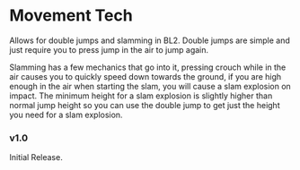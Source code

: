 # Movement Tech
Allows for double jumps and slamming in BL2. Double jumps are simple and just require you to press jump in the air to jump again.

Slamming has a few mechanics that go into it, pressing crouch while in the air causes you to quickly speed down towards the ground, if you are high enough in the air when starting the slam, you will cause a slam explosion on impact. The minimum height for a slam explosion is slightly higher than normal jump height so you can use the double jump to get just the height you need for a slam explosion.

### v1.0
Initial Release.
